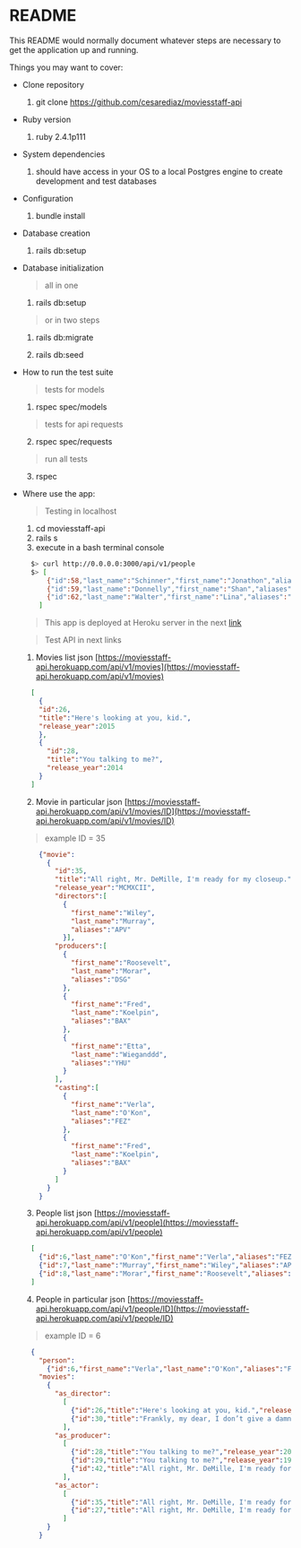 # README

This README would normally document whatever steps are necessary to get the
application up and running.

Things you may want to cover:

* Clone repository
   1. git clone https://github.com/cesarediaz/moviesstaff-api

* Ruby version
  1. ruby 2.4.1p111

* System dependencies
  1. should have access in your OS to a local Postgres engine to create development and test databases

* Configuration
  1. bundle install

* Database creation
  1. rails db:setup

* Database initialization
  > all in one
  1. rails db:setup
  
  > or in two steps

  1. rails db:migrate

  2. rails db:seed

* How to run the test suite
  > tests for models
  1. rspec spec/models

  > tests for api requests
  2. rspec spec/requests

  > run all tests
  3. rspec


* Where use the app:
  > Testing in localhost
  1. cd moviesstaff-api
  2. rails s
  3. execute in a bash terminal console

  ```bash
    $> curl http://0.0.0.0:3000/api/v1/people
    $> [
        {"id":58,"last_name":"Schinner","first_name":"Jonathon","aliases":"WII"},
        {"id":59,"last_name":"Donnelly","first_name":"Shan","aliases":"GSI"},
        {"id":62,"last_name":"Walter","first_name":"Lina","aliases":"UDD"}
      ]
  ```
  > This app is deployed at Heroku server in the next [link](https://moviesstaff-api.herokuapp.com/)

  > Test API in next links
  1. Movies list json [https://moviesstaff-api.herokuapp.com/api/v1/movies](https://moviesstaff-api.herokuapp.com/api/v1/movies)
  ```json
    [
      {
      "id":26,
      "title":"Here's looking at you, kid.",
      "release_year":2015
      },
      {
        "id":28,
        "title":"You talking to me?",
        "release_year":2014
      }
    ]
  ```

  2. Movie in particular json [https://moviesstaff-api.herokuapp.com/api/v1/movies/ID](https://moviesstaff-api.herokuapp.com/api/v1/movies/ID)
  > example ID = 35

  ```json
      {"movie":
        {
          "id":35,
          "title":"All right, Mr. DeMille, I'm ready for my closeup.",
          "release_year":"MCMXCII",
          "directors":[
            {
              "first_name":"Wiley",
              "last_name":"Murray",
              "aliases":"APV"
            }],
          "producers":[
            {
              "first_name":"Roosevelt",
              "last_name":"Morar",
              "aliases":"DSG"
            },
            {
              "first_name":"Fred",
              "last_name":"Koelpin",
              "aliases":"BAX"
            },
            {
              "first_name":"Etta",
              "last_name":"Wieganddd",
              "aliases":"YHU"
            }
          ],
          "casting":[
            {
              "first_name":"Verla",
              "last_name":"O'Kon",
              "aliases":"FEZ"
            },
            {
              "first_name":"Fred",
              "last_name":"Koelpin",
              "aliases":"BAX"
            }
          ]
        }
      }
  ```
  3. People list json [https://moviesstaff-api.herokuapp.com/api/v1/people](https://moviesstaff-api.herokuapp.com/api/v1/people)
  ```json
    [
      {"id":6,"last_name":"O'Kon","first_name":"Verla","aliases":"FEZ"},
      {"id":7,"last_name":"Murray","first_name":"Wiley","aliases":"APV"},
      {"id":8,"last_name":"Morar","first_name":"Roosevelt","aliases":"DSG"}
    ]
  ```
  4. People in particular json [https://moviesstaff-api.herokuapp.com/api/v1/people/ID](https://moviesstaff-api.herokuapp.com/api/v1/people/ID)
  > example ID = 6
  ```json
    {
      "person":
        {"id":6,"first_name":"Verla","last_name":"O'Kon","aliases":"FEZ"},
      "movies":
        {
          "as_director":
            [
              {"id":26,"title":"Here's looking at you, kid.","release_year":2015},
              {"id":30,"title":"Frankly, my dear, I don’t give a damn.","release_year":1997}
            ],
          "as_producer":
            [
              {"id":28,"title":"You talking to me?","release_year":2014},
              {"id":29,"title":"You talking to me?","release_year":1989},
              {"id":42,"title":"All right, Mr. DeMille, I'm ready for my closeup.","release_year":1988}
            ],
          "as_actor":
            [
              {"id":35,"title":"All right, Mr. DeMille, I'm ready for my closeup.","release_year":1992},
              {"id":27,"title":"All right, Mr. DeMille, I'm ready for my closeup.","release_year":1986}
            ]
        }
      }
  ```
